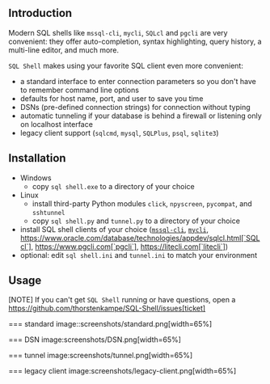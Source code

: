 ## Introduction
Modern SQL shells like `mssql-cli`, `mycli`, `SQLcl` and `pgcli` are very convenient: they offer auto-completion, syntax highlighting, query history, a multi-line editor, and much more.

`SQL Shell` makes using your favorite SQL client even more convenient:

* a standard interface to enter connection parameters so you don't have to remember command line options
* defaults for host name, port, and user to save you time
* DSNs (pre-defined connection strings) for connection without typing
* automatic tunneling if your database is behind a firewall or listening only on localhost interface
* legacy client support (`sqlcmd`, `mysql`, `SQLPlus`, `psql`, `sqlite3`)

## Installation
* Windows
  * copy `sql shell.exe` to a directory of your choice
* Linux
  * install third-party Python modules `click`, `npyscreen`, `pycompat`, and `sshtunnel`
  * copy `sql shell.py` and `tunnel.py` to a directory of your choice
* install SQL shell clients of your choice ([`mssql-cli`](https://github.com/dbcli/mssql-cli), [`mycli`](https://www.mycli.net), https://www.oracle.com/database/technologies/appdev/sqlcl.html[`SQLcl`], https://www.pgcli.com[`pgcli`], https://litecli.com[`litecli`])
* optional: edit `sql shell.ini` and `tunnel.ini` to match your environment

## Usage
[NOTE]
If you can't get `SQL Shell` running or have questions, open a https://github.com/thorstenkampe/SQL-Shell/issues[ticket]

=== standard
image::screenshots/standard.png[width=65%]

=== DSN
image:screenshots/DSN.png[width=65%]

=== tunnel
image:screenshots/tunnel.png[width=65%]

=== legacy client
image:screenshots/legacy-client.png[width=65%]
